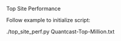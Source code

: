 Top Site Performance

Follow example to initialize script:

./top_site_perf.py Quantcast-Top-Million.txt
